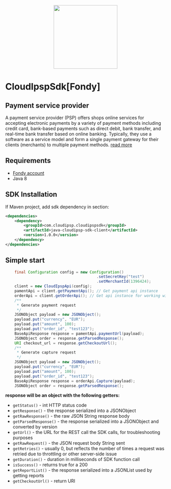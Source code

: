 <p align="center">
  <img width="200" height="200" src="https://avatars0.githubusercontent.com/u/15383021?s=200&v=4">
</p>

# CloudIpspSdk[Fondy]
## Payment service provider
A payment service provider (PSP) offers shops online services for accepting electronic payments by a variety of payment methods including credit card, bank-based payments such as direct debit, bank transfer, and real-time bank transfer based on online banking. Typically, they use a software as a service model and form a single payment gateway for their clients (merchants) to multiple payment methods.
[read more](https://en.wikipedia.org/wiki/Payment_service_provider)

Requirements
------------
- [Fondy account](https://portal.fondy.eu)
- Java 8


## SDK Installation

If Maven project, add sdk dependency in <dependencies> section:

```xml
<dependencies>
    <dependency>
        <groupId>com.cloudipsp.cloudipspsdk</groupId>
        <artifactId>java-cloudipsp-sdk-client</artifactId>
        <version>1.0.0</version>
    </dependency>
</dependencies>
```

## Simple start
```java
    final Configuration config = new Configuration()
                                        .setSecretKey("test")
                                        .setMerchantId(1396424);
    client = new CloudIpspApi(config);
    pamentApi = client.getPaymentApi(); // Get payment api instance
    orderApi = client.getOrderApi(); // Get api instance for working with orders
    /**
     * Generate payment request
     */
    JSONObject payload = new JSONObject();
    payload.put("currency", "EUR");
    payload.put("amount", 100);
    payload.put("order_id", "test123");
    BaseApiResponse response = pamentApi.paymentUrl(payload);
    JSONObject order = response.getParsedResponse();
    URI checkout_url = response.getCheckoutUrl();
    /**
     * Generate capture request
     */
    JSONObject payload = new JSONObject();
    payload.put("currency", "EUR");
    payload.put("amount", 100);
    payload.put("order_id", "test123");
    BaseApiResponse response = orderApi.Capture(payload);
    JSONObject order = response.getParsedResponse();
```
**response will be an object with the following getters:**

* `getStatus()` - int HTTP status code
* `getResponse()` - the response serialized into a JSONObject
* `getRawResponse()` - the raw JSON String response body
* `getParsedResponse()` - the response serialized into a JSONObject and converted by version
* `getUrl()` - the URL for the REST call the SDK calls, for troubleshooting purposes
* `getRawRequest()` - the JSON request body String sent
* `getRetries()` - usually 0, but reflects the number of times a request was retried due to throttling or other server-side issue
* `getDuration()` - duration in milliseconds of SDK function call
* `isSuccess()` - returns true for a 200
* `getReportList()` - the response serialized into a JSONList used by getting reports
* `getCheckoutUrl()` - return URI